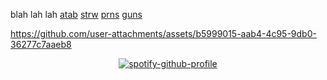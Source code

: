 blah lah lah  [atab](https://sceoul.atabook.org/) [strw](https://rinkouhai.straw.page/) [prns](https://en.pronouns.page/@sceoul) [guns](https://guns.lol/sloth67)



https://github.com/user-attachments/assets/b5999015-aab4-4c95-9db0-36277c7aaeb8



<div align="center">

[![spotify-github-profile](https://spotify-github-profile.kittinanx.com/api/view?uid=31z7y23exkyvthttazg65fswoo5m&cover_image=true&theme=novatorem&show_offline=false&background_color=121212&interchange=true&bar_color=0000ff&bar_color_cover=false)](https://github.com/kittinan/spotify-github-profile)

</div>

